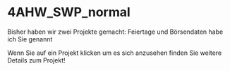 # 4AHW_SWP_normal

Bisher haben wir zwei Projekte gemacht:
Feiertage und Börsendaten habe ich Sie genannt

Wenn Sie auf ein Projekt klicken um es sich anzusehen finden Sie weitere Details zum Projekt!

